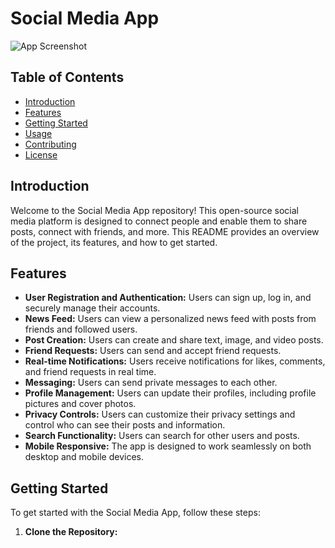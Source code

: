 # Social Media App

![App Screenshot](screenshot.png)

## Table of Contents

- [Introduction](#introduction)
- [Features](#features)
- [Getting Started](#getting-started)
- [Usage](#usage)
- [Contributing](#contributing)
- [License](#license)

## Introduction

Welcome to the Social Media App repository! This open-source social media platform is designed to connect people and enable them to share posts, connect with friends, and more. This README provides an overview of the project, its features, and how to get started.

## Features

- **User Registration and Authentication:** Users can sign up, log in, and securely manage their accounts.
- **News Feed:** Users can view a personalized news feed with posts from friends and followed users.
- **Post Creation:** Users can create and share text, image, and video posts.
- **Friend Requests:** Users can send and accept friend requests.
- **Real-time Notifications:** Users receive notifications for likes, comments, and friend requests in real time.
- **Messaging:** Users can send private messages to each other.
- **Profile Management:** Users can update their profiles, including profile pictures and cover photos.
- **Privacy Controls:** Users can customize their privacy settings and control who can see their posts and information.
- **Search Functionality:** Users can search for other users and posts.
- **Mobile Responsive:** The app is designed to work seamlessly on both desktop and mobile devices.

## Getting Started

To get started with the Social Media App, follow these steps:

1. **Clone the Repository:**
